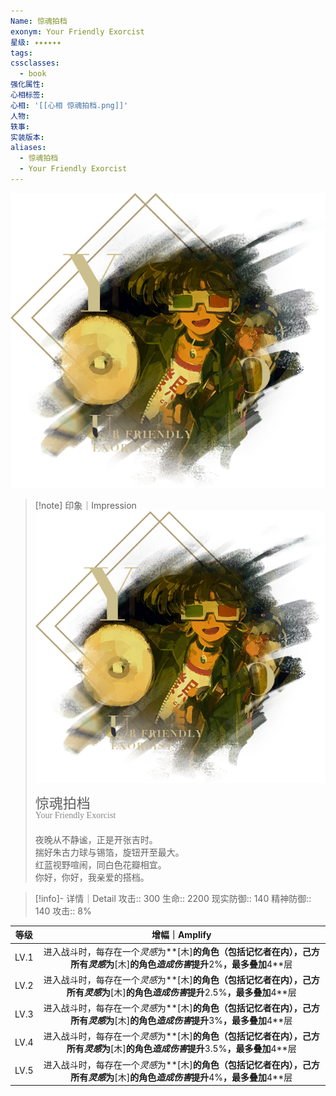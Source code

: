 ```yaml
---
Name: 惊魂拍档
exonym: Your Friendly Exorcist
星级: ✦✦✦✦✦✦
tags: 
cssclasses:
  - book
强化属性: 
心相标签: 
心相: '[[心相 惊魂拍档.png]]'
人物: 
轶事: 
实装版本:
aliases:
  - 惊魂拍档
  - Your Friendly Exorcist
---
```

![cover](assets/惊魂拍档｜Your%20Friendly%20Exorcist.assets/心相%20惊魂拍档.png)

> [!note] 印象｜Impression
> ![心相 惊魂拍档|inlL|300](assets/惊魂拍档｜Your%20Friendly%20Exorcist.assets/心相%20惊魂拍档.png)
> <p style="font-family: '家族宋', sans-serif; font-size: 22px; line-height: 0.75; text-indent: 0;">惊魂拍档<br><span style="font-family: serif; font-size: 14px; color: #888888;">Your Friendly Exorcist</span></p>
> 
> 夜晚从不静谧，正是开张吉时。  
> 揣好朱古力球与锡箔，旋钮开至最大。  
> 红蓝视野喧闹，同白色花瓣相宜。  
> 你好，你好，我亲爱的搭档。

> [!info]- 详情｜Detail
> 攻击:: 300
> 生命:: 2200
> 现实防御:: 140
> 精神防御:: 140
> 攻击:: 8%

| 等级 |                        增幅｜Amplify                         |
| :--: | :----------------------------------------------------------: |
| LV.1 | 进入战斗时，每存在一个*灵感*为**[木]**的角色（包括记忆者在内），己方所有*灵感*为**[木]**的角色*造成伤害*提升**2%**，最多叠加**4**层 |
| LV.2 | 进入战斗时，每存在一个*灵感*为**[木]**的角色（包括记忆者在内），己方所有*灵感*为**[木]**的角色*造成伤害*提升**2.5%**，最多叠加**4**层 |
| LV.3 | 进入战斗时，每存在一个*灵感*为**[木]**的角色（包括记忆者在内），己方所有*灵感*为**[木]**的角色*造成伤害*提升**3%**，最多叠加**4**层 |
| LV.4 | 进入战斗时，每存在一个*灵感*为**[木]**的角色（包括记忆者在内），己方所有*灵感*为**[木]**的角色*造成伤害*提升**3.5%**，最多叠加**4**层 |
| LV.5 | 进入战斗时，每存在一个*灵感*为**[木]**的角色（包括记忆者在内），己方所有*灵感*为**[木]**的角色*造成伤害*提升**4%**，最多叠加**4**层 |
